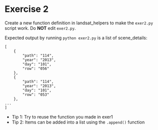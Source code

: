 # Exercise 2

Create a new function definition in landsat_helpers to make the `exer2.py` script work. Do **NOT** edit `exer2.py`.

Expected output by running `python exer2.py` is a list of scene_details:

```
[
    {
        "path": "114",
        "year": "2013",
        "day": "101",
        "row": "056"
    },
    {
        "path": "114",
        "year": "2013",
        "day": "101",
        "row": "053"
    },
...
]
```


* Tip 1: Try to reuse the function you made in exer1
* Tip 2: Items can be added into a list using the `.append()` function
